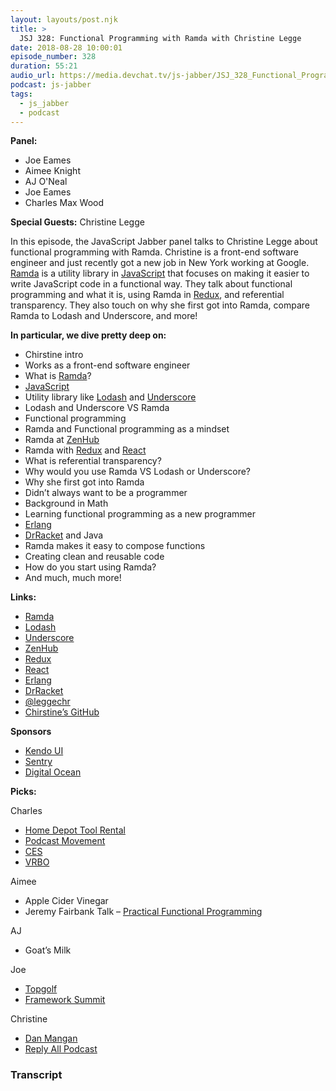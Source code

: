 ```yaml
---
layout: layouts/post.njk
title: >
  JSJ 328: Functional Programming with Ramda with Christine Legge
date: 2018-08-28 10:00:01
episode_number: 328
duration: 55:21
audio_url: https://media.devchat.tv/js-jabber/JSJ_328_Functional_Programming_with_Ramda_with_Christine_Legge.mp3
podcast: js-jabber
tags:
  - js_jabber
  - podcast
---
```


**Panel:**

- Joe Eames
- Aimee Knight
- AJ O'Neal
- Joe Eames
- Charles Max Wood

**Special Guests:** Christine Legge

In this episode, the JavaScript Jabber panel talks to Christine Legge about functional programming with Ramda. Christine is a front-end software engineer and just recently got a new job in New York working at Google. [Ramda](https://ramdajs.com/) is a utility library in [JavaScript](https://www.javascript.com/) that focuses on making it easier to write JavaScript code in a functional way. They talk about functional programming and what it is, using Ramda in [Redux](https://redux.js.org/), and referential transparency. They also touch on why she first got into Ramda, compare Ramda to Lodash and Underscore, and more!

**In particular, we dive pretty deep on:**

- Chirstine intro
- Works as a front-end software engineer
- What is [Ramda](https://ramdajs.com/)?
- [JavaScript](https://www.javascript.com/)
- Utility library like [Lodash](https://lodash.com/) and [Underscore](https://underscorejs.org/)
- Lodash and Underscore VS Ramda
- Functional programming
- Ramda and Functional programming as a mindset
- Ramda at [ZenHub](https://www.zenhub.com/)
- Ramda with [Redux](https://redux.js.org/) and [React](https://reactjs.org/)
- What is referential transparency?
- Why would you use Ramda VS Lodash or Underscore?
- Why she first got into Ramda
- Didn’t always want to be a programmer
- Background in Math
- Learning functional programming as a new programmer
- [Erlang](https://www.erlang.org/)
- [DrRacket](https://racket-lang.org/) and Java
- Ramda makes it easy to compose functions
- Creating clean and reusable code
- How do you start using Ramda?
- And much, much more!

**Links:**

- [Ramda](https://ramdajs.com/)
- [Lodash](https://lodash.com/)
- [Underscore](https://underscorejs.org/)
- [ZenHub](https://www.zenhub.com/)
- [Redux](https://redux.js.org/)
- [React](https://reactjs.org/)
- [Erlang](https://www.erlang.org/)
- [DrRacket](https://racket-lang.org/)
- [@leggechr](https://twitter.com/leggechr?lang=en)
- [Chirstine’s GitHub](https://github.com/leggechr)

**Sponsors**

- [Kendo UI](https://www.telerik.com/kendo-ui?utm_medium=social-paid&utm_source=devchattv&utm_campaign=kendo-ui-awareness-jsjabber)
- [Sentry](https://sentry.io/welcome/)
- [Digital Ocean](https://www.digitalocean.com/)

**Picks:**

Charles

- [Home Depot Tool Rental](https://www.homedepot.com/c/tool_and_truck_rental)
- [Podcast Movement](https://podcastmovement.com/)
- [CES](https://www.ces.tech/)
- [VRBO](https://www.vrbo.com/)

Aimee

- Apple Cider Vinegar
- Jeremy Fairbank Talk – [Practical Functional Programming](https://www.youtube.com/watch?v=I_uIXgSmkDo)

AJ

- Goat’s Milk

Joe

- [Topgolf](https://topgolf.com/us/)
- [Framework Summit](https://www.frameworksummit.com/)

Christine

- [Dan Mangan](http://danmanganmusic.com/)
- [Reply All Podcast](https://www.gimletmedia.com/reply-all)

### Transcript
